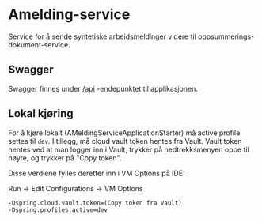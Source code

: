 # Amelding-service
Service for å sende syntetiske arbeidsmeldinger videre til oppsummerings-dokument-service.

## Swagger
Swagger finnes under [/api](https://testnav-amelding-service.dev.intern.nav.no/swagger) -endepunktet til applikasjonen.

## Lokal kjøring
For å kjøre lokalt (AMeldingServiceApplicationStarter) må active profile settes til `dev`. I tillegg, må cloud vault token
hentes fra Vault. Vault token hentes ved at man logger inn i Vault, trykker på nedtrekksmenyen oppe til høyre, og
trykker på "Copy token".

Disse verdiene fylles deretter inn i VM Options på IDE:

Run -> Edit Configurations -> VM Options

```
-Dspring.cloud.vault.token=(Copy token fra Vault)
-Dspring.profiles.active=dev
```